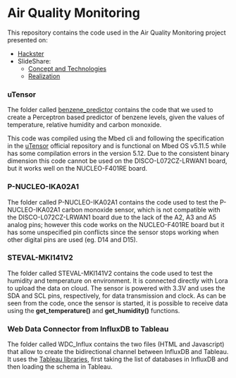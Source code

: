 # Air Quality Monitoring
This repository contains the code used in the Air Quality Monitoring project presented on: 
* [Hackster](https://www.hackster.io/151578/air-quality-monitoring-b48e9e) 
* SlideShare:
	* [Concept and Technologies](https://www.slideshare.net/MattiaNicolella/air-quality-monitoring-137482560)
	* [Realization]()

### uTensor
The folder called [benzene_predictor](https://github.com/antoninus96/Air_Quality_Monitoring_IoT/tree/master/benzene_predictor) contains the code that we used to create a Perceptron based predictor of benzene levels, given the values of temperature, relative humidity and carbon monoxide.

This code was compiled using the Mbed cli and following the specification in the [uTensor](https://github.com/uTensor/uTensor/tree/master) official repository and is functional on Mbed OS v5.11.5 while has some compilation errors in the version 5.12.
Due to the consistent binary dimension this code cannot be used on the DISCO-L072CZ-LRWAN1 board, but it works well on the NUCLEO-F401RE board.

### P-NUCLEO-IKA02A1
The folder called P-NUCLEO-IKA02A1 contains the code used to test the P-NUCLEO-IKA02A1 carbon monoxide sensor, which is not compatible with the DISCO-L072CZ-LRWAN1 board due to the lack of the A2, A3 and A5 analog pins; however this code works on the NUCLEO-F401RE board but it has some unspecified pin conflicts since the sensor stops working when other digital pins are used (eg. D14 and D15).

### STEVAL-MKI141V2
The folder called STEVAL-MKI141V2 contains the code used to test the humidity and temperature on environment. It is connected directly with Lora to upload the data on cloud. The sensor is powered with 3.3V and uses the SDA and SCL pins, respectively, for data transmission and clock. As can be seen from the code, once the sensor is started, it is possible to receive data using the **get_temperature()** and **get_humidity()** functions.

### Web Data Connector from InfluxDB to Tableau
The folder called WDC_Influx contains the two files (HTML and Javascript) that allow to create the bidirectional channel between InfluxDB and Tableau. It uses the [Tableau libraries](https://connectors.tableau.com/libs/tableauwdc-2.3.latest.js), first taking the list of databases in InfluxDB and then loading the schema in Tableau.
